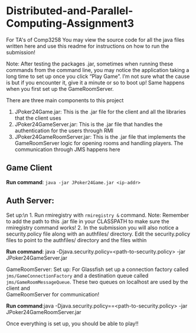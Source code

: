 # Distributed-and-Parallel-Computing-Assignment3

For TA's of Comp3258
You may view the source code for all the java files written here and use this readme for instructions on how to run the submission!

Note: After testing the packages .jar, sometimes when running these commands from the command line, you may notice the application taking a long time to set up once you click “Play Game”. I’m not sure what the cause is but if you encounter it, give it a minute or so to boot up! Same happens when you first set up the GameRoomServer.

There are three main components to this project
1. JPoker24Game.jar: This is the .jar file for the client and all the libraries that the client uses
2. JPoker24GameServer.jar: This is the .jar file that handles the authentication for the users through RMI
3. JPoker24GameRoomServer.jar: This is the .jar file that implements the GameRoomServer logic for opening rooms and handling players. The communication through JMS happens here


## Game Client
  <b>Run command</b>: `java -jar JPoker24Game.jar <ip-addr>`

## Auth Server:
  Set up:\n
    1. Run rmiregistry with `rmiregistry &` command.
    Note: Remember to add the path to this .jar file in your CLASSPATH to make sure the rmiregistry command works!
    2. In the submission you will also notice a security.policy file along with an authfiles/ directory. Edit the security.policy files to point to the authfiles/ directory and the files within

  <b>Run command</b>: java -Djava.security.policy=<path-to-security.policy> -jar JPoker24GameServer.jar <ip-addr>


GameRoomServer:
  Set up:
  For Glassfish set up a connection factory called `jms/GameConnectionFactory` and a destination queue called `jms/GameRoomMessageQueue`. These two queues on localhost are used by the client and  
  GameRoomServer for communication!

  <b>Run command</b>:java -Djava.security.policy==<path-to-security.policy> -jar JPoker24GameRoomServer.jar

Once everything is set up, you should be able to play!!
